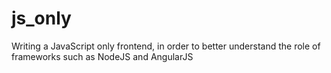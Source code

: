 # js_only
Writing a JavaScript only frontend, in order to better understand the role of frameworks such as NodeJS and AngularJS
